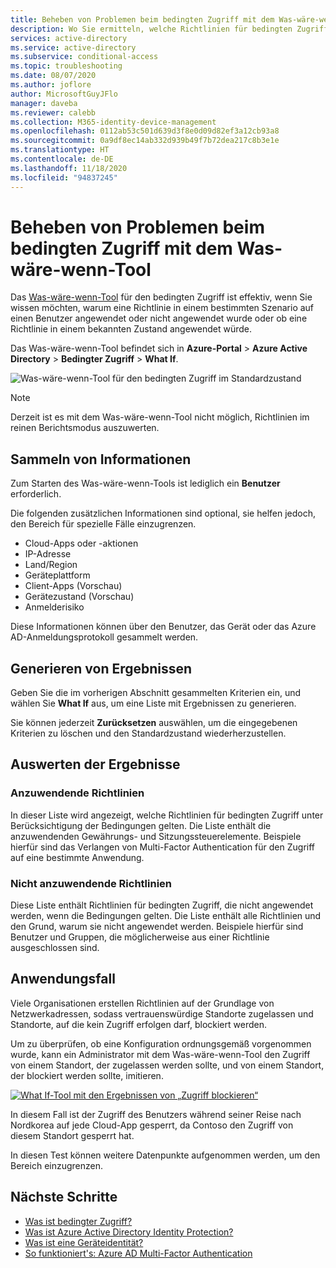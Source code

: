 ```yaml
---
title: Beheben von Problemen beim bedingten Zugriff mit dem Was-wäre-wenn-Tool – Azure Active Directory
description: Wo Sie ermitteln, welche Richtlinien für bedingten Zugriff angewendet werden und warum sie angewendet werden
services: active-directory
ms.service: active-directory
ms.subservice: conditional-access
ms.topic: troubleshooting
ms.date: 08/07/2020
ms.author: joflore
author: MicrosoftGuyJFlo
manager: daveba
ms.reviewer: calebb
ms.collection: M365-identity-device-management
ms.openlocfilehash: 0112ab53c501d639d3f8e0d09d82ef3a12cb93a8
ms.sourcegitcommit: 0a9df8ec14ab332d939b49f7b72dea217c8b3e1e
ms.translationtype: HT
ms.contentlocale: de-DE
ms.lasthandoff: 11/18/2020
ms.locfileid: "94837245"
---
```

# <a name="troubleshooting-conditional-access-using-the-what-if-tool"></a>Beheben von Problemen beim bedingten Zugriff mit dem Was-wäre-wenn-Tool

Das [Was-wäre-wenn-Tool](what-if-tool.md) für den bedingten Zugriff ist effektiv, wenn Sie wissen möchten, warum eine Richtlinie in einem bestimmten Szenario auf einen Benutzer angewendet oder nicht angewendet wurde oder ob eine Richtlinie in einem bekannten Zustand angewendet würde.

Das Was-wäre-wenn-Tool befindet sich in **Azure-Portal** > **Azure Active Directory** > **Bedingter Zugriff** > **What If**.

![Was-wäre-wenn-Tool für den bedingten Zugriff im Standardzustand](./media/troubleshoot-conditional-access-what-if/conditional-access-what-if-tool.png)

> [!NOTE]
> Derzeit ist es mit dem Was-wäre-wenn-Tool nicht möglich, Richtlinien im reinen Berichtsmodus auszuwerten.

## <a name="gathering-information"></a>Sammeln von Informationen

Zum Starten des Was-wäre-wenn-Tools ist lediglich ein **Benutzer** erforderlich. 

Die folgenden zusätzlichen Informationen sind optional, sie helfen jedoch, den Bereich für spezielle Fälle einzugrenzen.

* Cloud-Apps oder -aktionen
* IP-Adresse 
* Land/Region
* Geräteplattform
* Client-Apps (Vorschau)
* Gerätezustand (Vorschau) 
* Anmelderisiko

Diese Informationen können über den Benutzer, das Gerät oder das Azure AD-Anmeldungsprotokoll gesammelt werden.

## <a name="generating-results"></a>Generieren von Ergebnissen

Geben Sie die im vorherigen Abschnitt gesammelten Kriterien ein, und wählen Sie **What If** aus, um eine Liste mit Ergebnissen zu generieren. 

Sie können jederzeit **Zurücksetzen** auswählen, um die eingegebenen Kriterien zu löschen und den Standardzustand wiederherzustellen.

## <a name="evaluating-results"></a>Auswerten der Ergebnisse

### <a name="policies-that-will-apply"></a>Anzuwendende Richtlinien

In dieser Liste wird angezeigt, welche Richtlinien für bedingten Zugriff unter Berücksichtigung der Bedingungen gelten. Die Liste enthält die anzuwendenden Gewährungs- und Sitzungssteuerelemente. Beispiele hierfür sind das Verlangen von Multi-Factor Authentication für den Zugriff auf eine bestimmte Anwendung.

### <a name="policies-that-will-not-apply"></a>Nicht anzuwendende Richtlinien

Diese Liste enthält Richtlinien für bedingten Zugriff, die nicht angewendet werden, wenn die Bedingungen gelten. Die Liste enthält alle Richtlinien und den Grund, warum sie nicht angewendet werden. Beispiele hierfür sind Benutzer und Gruppen, die möglicherweise aus einer Richtlinie ausgeschlossen sind.

## <a name="use-case"></a>Anwendungsfall

Viele Organisationen erstellen Richtlinien auf der Grundlage von Netzwerkadressen, sodass vertrauenswürdige Standorte zugelassen und Standorte, auf die kein Zugriff erfolgen darf, blockiert werden.

Um zu überprüfen, ob eine Konfiguration ordnungsgemäß vorgenommen wurde, kann ein Administrator mit dem Was-wäre-wenn-Tool den Zugriff von einem Standort, der zugelassen werden sollte, und von einem Standort, der blockiert werden sollte, imitieren.

[ ![What If-Tool mit den Ergebnissen von „Zugriff blockieren“](./media/troubleshoot-conditional-access-what-if/conditional-access-what-if-results.png)](./media/troubleshoot-conditional-access-what-if/conditional-access-what-if-results.png#lightbox)

In diesem Fall ist der Zugriff des Benutzers während seiner Reise nach Nordkorea auf jede Cloud-App gesperrt, da Contoso den Zugriff von diesem Standort gesperrt hat.

In diesen Test können weitere Datenpunkte aufgenommen werden, um den Bereich einzugrenzen.

## <a name="next-steps"></a>Nächste Schritte

* [Was ist bedingter Zugriff?](overview.md)
* [Was ist Azure Active Directory Identity Protection?](../identity-protection/overview-identity-protection.md)
* [Was ist eine Geräteidentität?](../devices/overview.md)
* [So funktioniert's: Azure AD Multi-Factor Authentication](../authentication/concept-mfa-howitworks.md)
